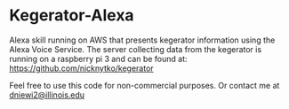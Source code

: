 # Kegerator-Alexa
Alexa skill running on AWS that presents kegerator information using the Alexa Voice Service. The server collecting data from the kegerator is running on a raspberry pi 3 and can be found at: https://github.com/nicknytko/kegerator


Feel free to use this code for non-commercial purposes. Or contact me at dniewi2@illinois.edu
